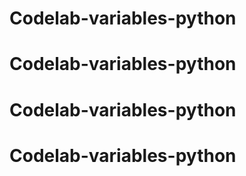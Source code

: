 # Codelab-variables-python
# Codelab-variables-python
# Codelab-variables-python
# Codelab-variables-python
